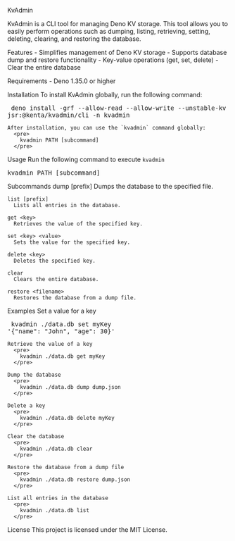 KvAdmin

  KvAdmin is a CLI tool for managing Deno KV storage. This tool allows you to easily perform operations such as dumping, listing, retrieving, setting, deleting, clearing, and restoring the database.

  Features
    - Simplifies management of Deno KV storage
    - Supports database dump and restore functionality
    - Key-value operations (get, set, delete)
    - Clear the entire database

  Requirements
    - Deno 1.35.0 or higher

  Installation
    To install KvAdmin globally, run the following command:
      <pre>
        deno install -grf --allow-read --allow-write --unstable-kv jsr:@kenta/kvadmin/cli -n kvadmin
      </pre>

    After installation, you can use the `kvadmin` command globally:
      <pre>
        kvadmin PATH [subcommand]
      </pre>

  Usage
    Run the following command to execute `kvadmin`
    <pre>
      kvadmin PATH [subcommand]
    </pre>

  Subcommands
    dump <filename> [prefix]
      Dumps the database to the specified file.

    list [prefix]
      Lists all entries in the database.

    get <key>
      Retrieves the value of the specified key.

    set <key> <value>
      Sets the value for the specified key.

    delete <key>
      Deletes the specified key.

    clear
      Clears the entire database.

    restore <filename>
      Restores the database from a dump file.

  Examples
    Set a value for a key
      <pre>
        kvadmin ./data.db set myKey '{"name": "John", "age": 30}'
      </pre>

    Retrieve the value of a key
      <pre>
        kvadmin ./data.db get myKey
      </pre>

    Dump the database
      <pre>
        kvadmin ./data.db dump dump.json
      </pre>

    Delete a key
      <pre>
        kvadmin ./data.db delete myKey
      </pre>

    Clear the database
      <pre>
        kvadmin ./data.db clear
      </pre>

    Restore the database from a dump file
      <pre>
        kvadmin ./data.db restore dump.json
      </pre>

    List all entries in the database
      <pre>
        kvadmin ./data.db list
      </pre>

  License
    This project is licensed under the MIT License.
